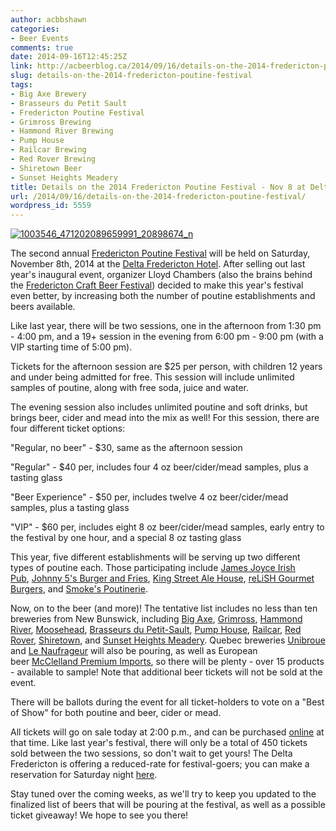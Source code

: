 ```yaml
---
author: acbbshawn
categories:
- Beer Events
comments: true
date: 2014-09-16T12:45:25Z
link: http://acbeerblog.ca/2014/09/16/details-on-the-2014-fredericton-poutine-festival/
slug: details-on-the-2014-fredericton-poutine-festival
tags:
- Big Axe Brewery
- Brasseurs du Petit Sault
- Fredericton Poutine Festival
- Grimross Brewing
- Hammond River Brewing
- Pump House
- Railcar Brewing
- Red Rover Brewing
- Shiretown Beer
- Sunset Heights Meadery
title: Details on the 2014 Fredericton Poutine Festival - Nov 8 at Delta Fredericton
url: /2014/09/16/details-on-the-2014-fredericton-poutine-festival/
wordpress_id: 5559
---
```


[![1003546_471202089659991_20898674_n](http://acbeerblog.ca/wp-content/uploads/2014/09/1003546_471202089659991_20898674_n.png?w=300)](http://acbeerblog.ca/wp-content/uploads/2014/09/1003546_471202089659991_20898674_n.png)

The second annual [Fredericton Poutine Festival](https://www.facebook.com/FrederictonPoutineFestival) will be held on Saturday, November 8th, 2014 at the [Delta Fredericton Hotel](https://www.deltahotels.com/Hotels/Delta-Fredericton). After selling out last year's inaugural event, organizer Lloyd Chambers (also the brains behind the [Fredericton Craft Beer Festival](https://www.facebook.com/FrederictonCraftBeerFestival)) decided to make this year's festival even better, by increasing both the number of poutine establishments and beers available.

Like last year, there will be two sessions, one in the afternoon from 1:30 pm - 4:00 pm, and a 19+ session in the evening from 6:00 pm - 9:00 pm (with a VIP starting time of 5:00 pm).

Tickets for the afternoon session are $25 per person, with children 12 years and under being admitted for free. This session will include unlimited samples of poutine, along with free soda, juice and water.

The evening session also includes unlimited poutine and soft drinks, but brings beer, cider and mead into the mix as well! For this session, there are four different ticket options:

"Regular, no beer" - $30, same as the afternoon session

"Regular" - $40 per, includes four 4 oz beer/cider/mead samples, plus a tasting glass

"Beer Experience" - $50 per, includes twelve 4 oz beer/cider/mead samples, plus a tasting glass

"VIP" - $60 per, includes eight 8 oz beer/cider/mead samples, early entry to the festival by one hour, and a special 8 oz tasting glass

This year, five different establishments will be serving up two different types of poutine each. Those participating include [James Joyce Irish Pub](https://www.facebook.com/JamesJoyceFredericton), [Johnny 5's Burger and Fries](https://www.facebook.com/johnny5sburgers), [King Street Ale House](http://thekingstreetalehouse.ca/), [reLiSH Gourmet Burgers](http://relishyou.ca/), and [Smoke's Poutinerie](http://smokespoutinerie.com/).

Now, on to the beer (and more)! The tentative list includes no less than ten breweries from New Bunswick, including [Big Axe](https://www.facebook.com/BigAxeBrewery), [Grimross](https://www.facebook.com/pages/Grimross-Brewing-Co/110264115801307), [Hammond River](https://www.facebook.com/hammondriverbrewery), [Moosehead](http://moosehead.ca/), [Brasseurs du Petit-Sault](http://brasseurspetitsault.com/), [Pump House](http://beer.pumphousebrewery.ca/), [Railcar](http://railcarbrewing.com/), [Red Rover](http://www.redroverbrew.com/), [Shiretown](http://www.shiretownbeer.com/), and [Sunset Heights Meadery](https://www.facebook.com/SunsetHeightsMeadery). Quebec breweries [Unibroue](http://www.unibroue.com/) and [Le Naufrageur](http://www.lenaufrageur.com/) will also be pouring, as well as European beer [McClelland Premium Imports](http://www.mcclellandbeers.ca/), so there will be plenty - over 15 products - available to sample! Note that additional beer tickets will not be sold at the event.

There will be ballots during the event for all ticket-holders to vote on a "Best of Show" for both poutine and beer, cider or mead.

All tickets will go on sale today at 2:00 p.m., and can be purchased [online](https://fredpoutinefest14.eventbrite.ca/) at that time. Like last year's festival, there will only be a total of 450 tickets sold between the two sessions, so don't wait to get yours! The Delta Fredericton is offering a reduced-rate for festival-goers; you can make a reservation for Saturday night [here](https://www.deltahotels.com/Groups/Delta-Fredericton-Groups/Fredericton-Poutine-Festival2).

Stay tuned over the coming weeks, as we'll try to keep you updated to the finalized list of beers that will be pouring at the festival, as well as a possible ticket giveaway! We hope to see you there!

